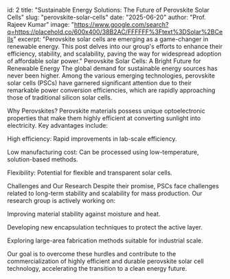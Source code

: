 id: 2 title: "Sustainable Energy Solutions: The Future of Perovskite Solar Cells" slug: "perovskite-solar-cells" date: "2025-06-20" author: "Prof. Rajeev Kumar" image: "https://www.google.com/search?q=https://placehold.co/600x400/38B2AC/FFFFFF%3Ftext%3DSolar%2BCells" excerpt: "Perovskite solar cells are emerging as a game-changer in renewable energy. This post delves into our group's efforts to enhance their efficiency, stability, and scalability, paving the way for widespread adoption of affordable solar power."
Perovskite Solar Cells: A Bright Future for Renewable Energy
The global demand for sustainable energy sources has never been higher. Among the various emerging technologies, perovskite solar cells (PSCs) have garnered significant attention due to their remarkable power conversion efficiencies, which are rapidly approaching those of traditional silicon solar cells.

Why Perovskites?
Perovskite materials possess unique optoelectronic properties that make them highly efficient at converting sunlight into electricity. Key advantages include:

High efficiency: Rapid improvements in lab-scale efficiency.

Low manufacturing cost: Can be processed using low-temperature, solution-based methods.

Flexibility: Potential for flexible and transparent solar cells.

Challenges and Our Research
Despite their promise, PSCs face challenges related to long-term stability and scalability for mass production. Our research group is actively working on:

Improving material stability against moisture and heat.

Developing new encapsulation techniques to protect the active layer.

Exploring large-area fabrication methods suitable for industrial scale.

Our goal is to overcome these hurdles and contribute to the commercialization of highly efficient and durable perovskite solar cell technology, accelerating the transition to a clean energy future.